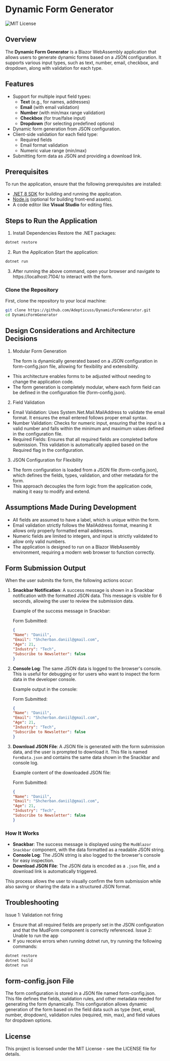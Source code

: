 # Dynamic Form Generator
![MIT License](https://img.shields.io/badge/License-MIT-green)
## Overview

The **Dynamic Form Generator** is a Blazor WebAssembly application that allows users to generate dynamic forms based on a JSON configuration. It supports various input types, such as text, number, email, checkbox, and dropdown, along with validation for each type.

## Features
- Support for multiple input field types:
  - **Text** (e.g., for names, addresses)
  - **Email** (with email validation)
  - **Number** (with min/max range validation)
  - **Checkbox** (for true/false input)
  - **Dropdown** (for selecting predefined options)
- Dynamic form generation from JSON configuration.
- Client-side validation for each field type:
  - Required fields
  - Email format validation
  - Numeric value range (min/max)
- Submitting form data as JSON and providing a download link.

## Prerequisites

To run the application, ensure that the following prerequisites are installed:

- [.NET 8 SDK](https://dotnet.microsoft.com/download/dotnet) for building and running the application.
- [Node.js](https://nodejs.org/) (optional for building front-end assets).
- A code editor like **Visual Studio** for editing files.

## Steps to Run the Application
 1) Install Dependencies
 Restore the .NET packages:
 ```bash
 dotnet restore
 ```
 2) Run the Application
 Start the application:
 ```bash
 dotnet run
 ```
 3) After running the above command, open your browser and navigate to https://localhost:7104/ to interact with the form.

### Clone the Repository
First, clone the repository to your local machine:
```bash
git clone https://github.com/Adepticuss/DynamicFormGenerator.git
cd DynamicFormGenerator
```
## Design Considerations and Architecture Decisions
1. Modular Form Generation

    The form is dynamically generated based on a JSON configuration in form-config.json file, allowing for flexibility and extensibility.
- This architecture enables forms to be adjusted without needing to change the application code.
- The form generation is completely modular, where each form field can be defined in the configuration file (form-config.json).

2. Field Validation
- Email Validation: Uses System.Net.Mail.MailAddress to validate the email format. It ensures the email entered follows proper email syntax.
- Number Validation: Checks for numeric input, ensuring that the input is a valid number and falls within the minimum and maximum values defined in the configuration file.
- Required Fields: Ensures that all required fields are completed before submission. This validation is automatically applied based on the Required flag in the configuration.
3. JSON Configuration for Flexibility
- The form configuration is loaded from a JSON file (form-config.json), which defines the fields, types, validation, and other metadata for the form.
- This approach decouples the form logic from the application code, making it easy to modify and extend.

## Assumptions Made During Development
- All fields are assumed to have a label, which is unique within the form.
- Email validation strictly follows the MailAddress format, meaning it allows only properly formatted email addresses.
- Numeric fields are limited to integers, and input is strictly validated to allow only valid numbers.
- The application is designed to run on a Blazor WebAssembly environment, requiring a modern web browser to function correctly.

## Form Submission Output
When the user submits the form, the following actions occur:

1. **Snackbar Notification**:
    A success message is shown in a Snackbar notification with the formatted JSON data. This message is visible for 6 seconds, allowing the user to review the submission data.

    Example of the success message in Snackbar:  

    Form Submitted:
    ```json
    {
    "Name": "Daniil",
    "Email": "Shcherban.daniil@gmail.com",
    "Age": 21,
    "Industry": "Tech",
    "Subscribe to Newsletter": false
    }
    ```

2. **Console Log**:
    The same JSON data is logged to the browser's console. This is useful for debugging or for users who want to inspect the form data in the developer console.

    Example output in the console:  

    Form Submitted:
    ```json
    {
    "Name": "Daniil",
    "Email": "Shcherban.daniil@gmail.com",
    "Age": 21,
    "Industry": "Tech",
    "Subscribe to Newsletter": false
    }
    ```

3. **Download JSON File**:
    A JSON file is generated with the form submission data, and the user is prompted to download it. This file is named `FormData.json` and contains the same data shown in the Snackbar and console log.

    Example content of the downloaded JSON file:  
    
    Form Submitted:  
    ```json
    {
    "Name": "Daniil",
    "Email": "Shcherban.daniil@gmail.com",
    "Age": 21,
    "Industry": "Tech",
    "Subscribe to Newsletter": false
    }
    ```

### How It Works

- **Snackbar**: The success message is displayed using the `MudBlazor` `Snackbar` component, with the data formatted as a readable JSON string.
- **Console Log**: The JSON string is also logged to the browser's console for easy inspection.
- **Download JSON File**: The JSON data is encoded as a `.json` file, and a download link is automatically triggered.

This process allows the user to visually confirm the form submission while also saving or sharing the data in a structured JSON format.


## Troubleshooting
Issue 1: Validation not firing
- Ensure that all required fields are properly set in the JSON configuration and that the MudForm component is correctly referenced.
Issue 2: Unable to run the app
- If you receive errors when running dotnet run, try running the following commands:
```bash
dotnet restore
dotnet build
dotnet run
```

## form-config.json File
The form configuration is stored in a JSON file named form-config.json. This file defines the fields, validation rules, and other metadata needed for generating the form dynamically.
This configuration allows dynamic generation of the form based on the field data such as type (text, email, number, dropdown), validation rules (required, min, max), and field values for dropdown options.

## License
This project is licensed under the MIT License - see the LICENSE file for details.
